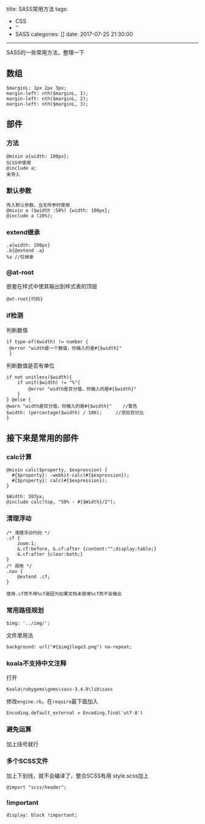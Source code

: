 title: SASS常用方法
tags:
  - CSS
  - ''
  - SASS
categories: []
date: 2017-07-25 21:30:00
---
SASS的一些常用方法，整理一下

<!--more-->

## 数组
```
$marginL: 1px 2px 3px;
margin-left: nth($marginL, 1);
margin-left: nth($marginL, 2);
margin-left: nth($marginL, 3);
```
## 部件
### 方法
```
@mixin a{width: 100px};
SCSS中使用
@include a;
来导入
```
### 默认参数
```
传入默认参数，当无传参时使用
@mixin a ($width :50%) {width: 100px};
@include a (20%);
```
### extend继承
```
.a{width: 100px}
.b{@extend .a}
%a //仅继承
```
### @at-root
嵌套在样式中使其输出到样式表的顶层
```
@at-root{代码}
```

### if检测
判断数值
```
if type-of($width) != number {
 @error "width是一个数值，你输入的是#{$width}"
 }
```
判断数值是否有单位
```
if not unitless($width){
    if unit($width) != "%"{
        @error "width是百分值，你输入的是#{$width}"
    }
} @else {
@warn "width是百分值，你输入的是#{$width}"    //警告
$width: (percentage($width) / 100);     //添加百分比
}
```


## 接下来是常用的部件
### calc计算
```
@mixin calc($property, $expression) { 
  #{$property}: -webkit-calc(#{$expression});
  #{$property}: calc(#{$expression});
}

$Width: 387px;
@include calc(top, "50% - #{$Width}/2");
```

### 清理浮动
```
/* 清理浮动代码 */
.cf {
    zoom:1;
    &.cf:before, &.cf:after {content:"";display:table;}
    &.cf:after {clear:both;}
}
/* 调用 */
.nav {
    @extend .cf;
}

使用.cf而不用%cf是因为如果文档未使用%cf而不会输出
```

### 常用路径规划
    $img: '../img/';
    
文件里用法

    background: url("#{$img}logo3.png") no-repeat;
    
### koala不支持中文注释
打开

    Koala\rubygems\gems\sass-3.4.9\lib\sass
    
修改`engine.rb`，在`require`最下面加入

    Encoding.default_external = Encoding.find('utf-8')

### 避免运算
加上括号就行

### 多个SCSS文件
加上下划线，就不会编译了，整合SCSS有用
style.scss加上

    @import "scss/header";

### !important
    display: block !important;

